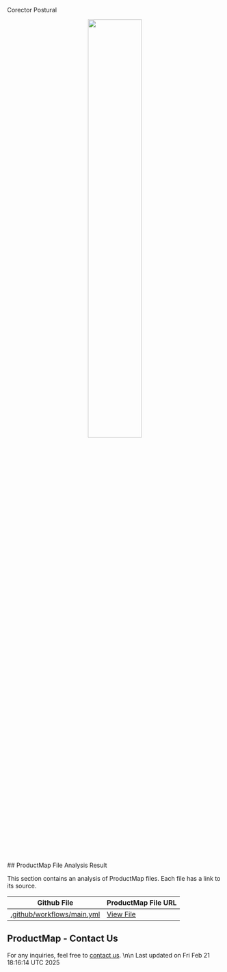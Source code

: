 Corector Postural




<p align="center"><a href="https://product-map.ai" target="_blank"><img src="https://product-map.ai/product_map_logo.png" width="50%"></a></p>
## ProductMap File Analysis Result

This section contains an analysis of ProductMap files. Each file has a link to its source.

| Github File | ProductMap File URL |
|-------------|---------------------|
| [.github/workflows/main.yml](https://github.com/JuanQuGo2/Corector-Postural/blob/main/.github/workflows/main.yml) | [View File](https://product-map.ai/app/public?url=https://github.com/JuanQuGo2/Corector-Postural/blob/main/.github/workflows/main.yml ) |

## ProductMap - Contact Us
For any inquiries, feel free to [contact us](https://product-map.ai).
\n\n Last updated on Fri Feb 21 18:16:14 UTC 2025
